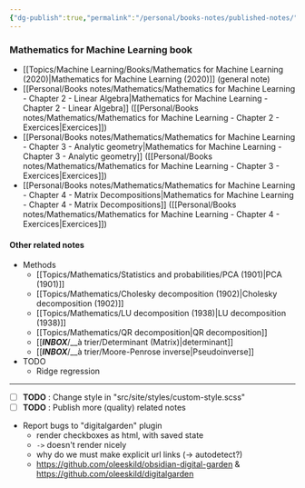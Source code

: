 ```yaml
---
{"dg-publish":true,"permalink":"/personal/books-notes/published-notes/","tags":"gardenEntry"}
---
```


### Mathematics for Machine Learning book

- [[Topics/Machine Learning/Books/Mathematics for Machine Learning (2020)|Mathematics for Machine Learning (2020)]] (general note)
- [[Personal/Books notes/Mathematics/Mathematics for Machine Learning - Chapter 2 - Linear Algebra|Mathematics for Machine Learning - Chapter 2 - Linear Algebra]] ([[Personal/Books notes/Mathematics/Mathematics for Machine Learning - Chapter 2 - Exercices|Exercices]])
- [[Personal/Books notes/Mathematics/Mathematics for Machine Learning - Chapter 3 - Analytic geometry|Mathematics for Machine Learning - Chapter 3 - Analytic geometry]] ([[Personal/Books notes/Mathematics/Mathematics for Machine Learning - Chapter 3 - Exercices|Exercices]])
- [[Personal/Books notes/Mathematics/Mathematics for Machine Learning - Chapter 4 - Matrix Decompositions|Mathematics for Machine Learning - Chapter 4 - Matrix Decompositions]] ([[Personal/Books notes/Mathematics/Mathematics for Machine Learning - Chapter 4 - Exercices|Exercices]])

#### Other related notes
- Methods
	- [[Topics/Mathematics/Statistics and probabilities/PCA (1901)|PCA (1901)]]
	- [[Topics/Mathematics/Cholesky decomposition (1902)|Cholesky decomposition (1902)]]
	- [[Topics/Mathematics/LU decomposition (1938)|LU decomposition (1938)]]
	- [[Topics/Mathematics/QR decomposition|QR decomposition]]
	- [[___INBOX___/__à trier/Determinant (Matrix)|determinant]]
	- [[___INBOX___/__à trier/Moore-Penrose inverse|Pseudoinverse]]
- TODO
	- Ridge regression

---
- [ ] **TODO** : Change style in "src/site/styles/custom-style.scss"
- [ ] **TODO** : Publish more (quality) related notes
- Report bugs to "digitalgarden" plugin
	- render checkboxes as html, with saved state
	- `->` doesn't render nicely
	- why do we must make explicit url links (-> autodetect?)
	- https://github.com/oleeskild/obsidian-digital-garden & https://github.com/oleeskild/digitalgarden
